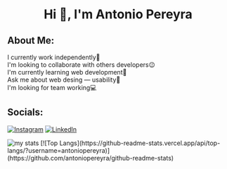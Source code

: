 <h1 align="center">Hi 👋, I'm Antonio Pereyra </h1>




<h2> About Me:</h2>
<p>I currently work independently👣<br>I'm looking to collaborate with others developers😉<br>I'm currently learning web development👾<br>Ask me about web desing — usability📩<br>I'm looking for team working💻</p>


##  Socials:
[![Instagram](https://img.shields.io/badge/Instagram-%23E4405F.svg?logo=Instagram&logoColor=white)](https://instagram.com/antoni_pereyra17) [![LinkedIn](https://img.shields.io/badge/LinkedIn-%230077B5.svg?logo=linkedin&logoColor=white)](https://linkedin.com/in/antonio-pereyra) 

<img alt="my stats" src="https://github-readme-stats.vercel.app/api?username=antoniopereyra"/>
[![Top Langs](https://github-readme-stats.vercel.app/api/top-langs/?username=antoniopereyra)](https://github.com/antoniopereyra/github-readme-stats)

